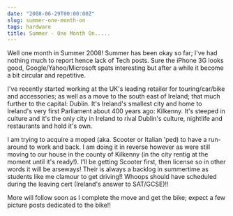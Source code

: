 ```yaml
---
date: "2008-06-29T00:00:00Z"
slug: summer-one-month-on
tags: hardware
title: Summer - One Month On.....
---
```


Well one month in Summer
2008! Summer has been okay so far; I've had nothing much to report hence
lack of Tech posts. Sure the iPhone 3G looks good,
Google/Yahoo/Microsoft spats interesting but after a while it become a
bit circular and repetitive.  
  
I've recently started working at the UK's leading retailer for
touring/car/bike and accessories; as well as a move to the south east of
Ireland; that much further to the capital: Dublin. It's Ireland's
smallest city and home to Ireland's very first Parliament about 400
years ago: Kilkenny. It's steeped in culture and it's the only city in
Ireland to rival Dublin's culture, nightlife and restaurants and hold
it's own.  
  
I am trying to acquire a moped (aka. Scooter or Italian 'ped) to have a
run-around to work and back. I am doing it in reverse however as were
still moving to our house in the county of Kilkenny (in the city rentig
at the moment until it's ready!). I'll be getting Scooter first, then
license so in other words it will be arseways! Their is always a backlog
in summertime as students like me clamour to get driving!! Whoops should
have scheduled during the leaving cert (Ireland's answer to
SAT/GCSE)!!  
  
More will follow soon as I complete the move and get the bike; expect a
few picture posts dedicated to the bike!!
